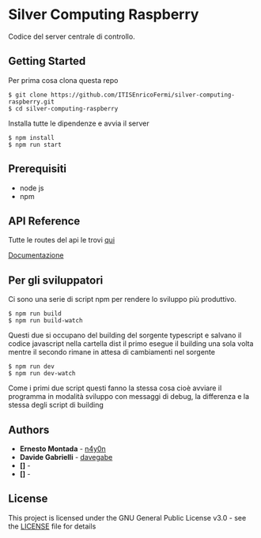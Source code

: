 # Silver Computing Raspberry

Codice del server centrale di controllo.

## Getting Started

Per prima cosa clona questa repo

```shell
$ git clone https://github.com/ITISEnricoFermi/silver-computing-raspberry.git
$ cd silver-computing-raspberry
```

Installa tutte le dipendenze e avvia il server

```shell
$ npm install
$ npm run start
```

## Prerequisiti

- node js
- npm

## API Reference

Tutte le routes del api le trovi [qui](https://documenter.getpostman.com/view/6166056/RzfmGTR8)

[Documentazione](https://documenter.getpostman.com/view/6166056/RzfmGTR8)

## Per gli sviluppatori

Ci sono una serie di script npm per rendere lo sviluppo più produttivo.
```
$ npm run build
$ npm run build-watch
```
Questi due si occupano del building del sorgente typescript e salvano il codice javascript nella cartella dist
il primo esegue il building una sola volta mentre il secondo rimane in attesa di cambiamenti nel sorgente 

```
$ npm run dev
$ npm run dev-watch
```
Come i primi due script questi fanno la stessa cosa cioè avviare il programma in modalità sviluppo con messaggi di debug,
la differenza e la stessa degli script di building

## Authors

- **Ernesto Montada** - [n4y0n](https://github.com/n4y0n)
- **Davide Gabrielli** - [davegabe](https://github.com/davegabe)
- **[]** - []()
- **[]** - []()

## License

This project is licensed under the GNU General Public License v3.0 - see the [LICENSE](LICENSE) file for details

